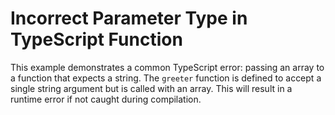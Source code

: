 # Incorrect Parameter Type in TypeScript Function

This example demonstrates a common TypeScript error: passing an array to a function that expects a string.  The `greeter` function is defined to accept a single string argument but is called with an array.  This will result in a runtime error if not caught during compilation.